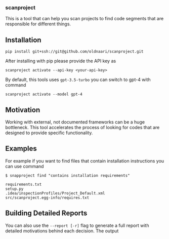 ### scanproject

This is a tool that can help you scan projects to find code segments that are responsible for different things.


## Installation

```shell
pip install git+ssh://git@github.com/oldnaari/scanproject.git
```

After installing with pip please provide the API key as 
```shell
scanproject activate --api-key <your-api-key>
```

By default, this tools uses `gpt-3.5-turbo` you can switch to gpt-4 with command

```shell
scanproject activate --model gpt-4
```

## Motivation

Working with external, not documented frameworks can be a huge bottleneck. This tool accelerates the process of looking for codes that are designed to provide specific functionality.

## Examples

For example if you want to find files that contain installation 
instructions you can use command

```shell
$ snapproject find "contains installation requirements"

requirements.txt
setup.py
.idea/inspectionProfiles/Project_Default.xml
src/scanproject.egg-info/requires.txt
```

## Building Detailed Reports
You can also use the `--report [-r]` flag to generate a full report with detailed motivations behind each decision.
The output
